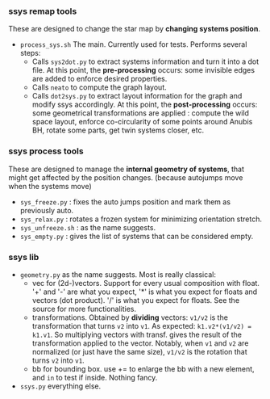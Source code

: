
### ssys remap tools
These are designed to change the star map by **changing systems position**.

 - `process_sys.sh` The main. Currently used for tests. Performs several steps:
    - Calls `sys2dot.py` to extract systems information and turn it into a dot file. At this point, the **pre-processing** occurs: some invisible edges are added to enforce desired properties.
    - Calls `neato` to compute the graph layout.
    - Calls `dot2sys.py` to extract layout information for the graph and modify ssys accordingly. At this point, the **post-processing** occurs: some geometrical transformations are applied : compute the wild space layout, enforce co-circularity of some points around Anubis BH, rotate some parts, get twin systems closer, etc.

### ssys process tools

These are designed to manage the **internal geometry of systems**, that might get affected by the position changes. (because autojumps move when the systems move)

 - `sys_freeze.py` : fixes the auto jumps position and mark them as previously auto.
 - `sys_relax.py` : rotates a frozen system for minimizing orientation stretch.
 - `sys_unfreeze.sh` : as the name suggests.
 - `sys_empty.py` : gives the list of systems that can be considered empty.

### ssys lib

 - `geometry.py` as the name suggests. Most is really classical:
    - vec for (2d-)vectors. Support for every usual composition with float. '+' and '-' are what you expect, '*' is what you expect for floats and vectors (dot product). '/' is what you expect for floats. See the source for more functionalities.
    - transformations. Obtained by **dividing** vectors: `v1/v2` is the transformation that turns `v2` into `v1`. As expected: `k1.v2*(v1/v2) = k1.v1`. So multiplying vectors with transf. gives the result of the transformation applied to the vector. Notably, when `v1` and `v2` are normalized (or just have the same size), `v1/v2` is the rotation that turns `v2` into `v1`.
    - bb for bounding box. use += to enlarge the bb with a new element, and `in` to test if inside. Nothing fancy.
 - `ssys.py` everything else.

